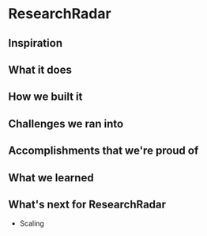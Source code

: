 # ResearchRadar

## Inspiration

## What it does

## How we built it


## Challenges we ran into


## Accomplishments that we're proud of

## What we learned

## What's next for ResearchRadar
* Scaling 